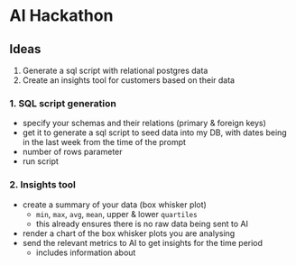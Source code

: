 # AI Hackathon

## Ideas

1. Generate a sql script with relational postgres data
2. Create an insights tool for customers based on their data


### 1. SQL script generation

- specify your schemas and their relations (primary & foreign keys)
- get it to generate a sql script to seed data into my DB, with dates being in the last week from the time of the prompt
- number of rows parameter
- run script

### 2. Insights tool

- create a summary of your data (box whisker plot)
  - `min`, `max`, `avg`, `mean`, upper & lower `quartiles`
  - this already ensures there is no raw data being sent to AI
- render a chart of the box whisker plots you are analysing
- send the relevant metrics to AI to get insights for the time period
  - includes information about